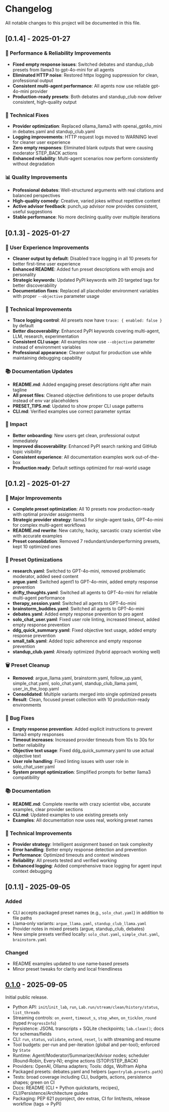 # Changelog

All notable changes to this project will be documented in this file.

## [0.1.4] - 2025-01-27
### 🚀 Performance & Reliability Improvements
- **Fixed empty response issues**: Switched debates and standup_club presets from llama3 to gpt-4o-mini for all agents
- **Eliminated HTTP noise**: Restored httpx logging suppression for clean, professional output
- **Consistent multi-agent performance**: All agents now use reliable gpt-4o-mini provider
- **Production-ready presets**: Both debates and standup_club now deliver consistent, high-quality output

### 🔧 Technical Fixes
- **Provider optimization**: Replaced ollama_llama3 with openai_gpt4o_mini in debates.yaml and standup_club.yaml
- **Logging improvements**: HTTP request logs moved to WARNING level for cleaner user experience
- **Zero empty responses**: Eliminated blank outputs that were causing moderator STEP_BACK actions
- **Enhanced reliability**: Multi-agent scenarios now perform consistently without degradation

### 📊 Quality Improvements
- **Professional debates**: Well-structured arguments with real citations and balanced perspectives
- **High-quality comedy**: Creative, varied jokes without repetitive content
- **Active advisor feedback**: punch_up advisor now provides consistent, useful suggestions
- **Stable performance**: No more declining quality over multiple iterations

## [0.1.3] - 2025-01-27
### 🎨 User Experience Improvements
- **Cleaner output by default**: Disabled trace logging in all 10 presets for better first-time user experience
- **Enhanced README**: Added fun preset descriptions with emojis and personality
- **Strategic keywords**: Updated PyPI keywords with 20 targeted tags for better discoverability
- **Documentation fixes**: Replaced all placeholder environment variables with proper `--objective` parameter usage

### 🔧 Technical Improvements
- **Trace logging control**: All presets now have `trace: { enabled: false }` by default
- **Better discoverability**: Enhanced PyPI keywords covering multi-agent, LLM, research, experimentation
- **Consistent CLI usage**: All examples now use `--objective` parameter instead of environment variables
- **Professional appearance**: Cleaner output for production use while maintaining debugging capability

### 📚 Documentation Updates
- **README.md**: Added engaging preset descriptions right after main tagline
- **All preset files**: Cleaned objective definitions to use proper defaults instead of env var placeholders
- **PRESET_TIPS.md**: Updated to show proper CLI usage patterns
- **CLI.md**: Verified examples use correct parameter syntax

### 🎯 Impact
- **Better onboarding**: New users get clean, professional output immediately
- **Improved discoverability**: Enhanced PyPI search ranking and GitHub topic visibility
- **Consistent experience**: All documentation examples work out-of-the-box
- **Production ready**: Default settings optimized for real-world usage

## [0.1.2] - 2025-01-27
### 🚀 Major Improvements
- **Complete preset optimization**: All 10 presets now production-ready with optimal provider assignments
- **Strategic provider strategy**: llama3 for single-agent tasks, GPT-4o-mini for complex multi-agent workflows
- **README.md rewrite**: New catchy, hacky, sarcastic crazy scientist vibe with accurate examples
- **Preset consolidation**: Removed 7 redundant/underperforming presets, kept 10 optimized ones

### 🎯 Preset Optimizations
- **research.yaml**: Switched to GPT-4o-mini, removed problematic moderator, added seed content
- **argue.yaml**: Switched agent1 to GPT-4o-mini, added empty response prevention
- **drifty_thoughts.yaml**: Switched all agents to GPT-4o-mini for reliable multi-agent performance
- **therapy_session.yaml**: Switched all agents to GPT-4o-mini
- **brainstorm_buddies.yaml**: Switched all agents to GPT-4o-mini
- **debates.yaml**: Added empty response prevention to pro agent
- **solo_chat_user.yaml**: Fixed user role linting, increased timeout, added empty response prevention
- **ddg_quick_summary.yaml**: Fixed objective text usage, added empty response prevention
- **small_talk.yaml**: Added topic adherence and empty response prevention
- **standup_club.yaml**: Already optimized (hybrid approach working well)

### 🗑️ Preset Cleanup
- **Removed**: argue_llama.yaml, brainstorm.yaml, follow_up.yaml, simple_chat.yaml, solo_chat.yaml, standup_club_llama.yaml, user_in_the_loop.yaml
- **Consolidated**: Multiple variants merged into single optimized presets
- **Result**: Clean, focused preset collection with 10 production-ready environments

### 🐛 Bug Fixes
- **Empty response prevention**: Added explicit instructions to prevent llama3 empty responses
- **Timeout increases**: Increased provider timeouts from 10s to 30s for better reliability
- **Objective text usage**: Fixed ddg_quick_summary.yaml to use actual objective text
- **User role handling**: Fixed linting issues with user role in solo_chat_user.yaml
- **System prompt optimization**: Simplified prompts for better llama3 compatibility

### 📚 Documentation
- **README.md**: Complete rewrite with crazy scientist vibe, accurate examples, clear provider sections
- **CLI.md**: Updated examples to use existing presets only
- **Examples**: All documentation now uses real, working preset names

### 🔧 Technical Improvements
- **Provider strategy**: Intelligent assignment based on task complexity
- **Error handling**: Better empty response detection and prevention
- **Performance**: Optimized timeouts and context windows
- **Reliability**: All presets tested and verified working
- **Enhanced logging**: Added comprehensive trace logging for agent input context debugging

## [0.1.1] - 2025-09-05
### Added
- CLI accepts packaged preset names (e.g., `solo_chat.yaml`) in addition to file paths
- Llama‑only variants: `argue_llama.yaml`, `standup_club_llama.yaml`
- Provider notes in mixed presets (argue, standup_club, debates)
- New simple presets verified locally: `solo_chat.yaml`, `simple_chat.yaml`, `brainstorm.yaml`

### Changed
- README examples updated to use name‑based presets
- Minor preset tweaks for clarity and local friendliness

## [0.1.0] - 2025-09-05
Initial public release.

- Python API: `init`/`init_lab`, `run`, `Lab.run/stream/clean/history/status`, `list_threads`
- Streaming controls: `on_event`, `timeout_s`, `stop_when`, `on_tick`/`on_round` (typed `ProgressInfo`)
- Persistence: JSONL transcripts + SQLite checkpoints; `lab.clean()`; docs for schemas/fields
- CLI: `run`, `status`, `validate`, `extend`, `reset`, `ls` with streaming and resume
- Tool budgets: per-run and per-iteration (global and per-tool); enforced by `State`
- Runtime: Agent/Moderator/Summarizer/Advisor nodes; scheduler (Round‑Robin, Every‑N); engine actions (STOP/STEP_BACK)
- Providers: OpenAI, Ollama adapters; Tools: ddgs, Wolfram Alpha
- Packaged presets: debates.yaml and helpers (`agentrylab.presets.path`)
- Tests: broad coverage including CLI, budgets, actions, persistence shapes; green on CI
- Docs: README (CLI + Python quickstarts, recipes), CLI/Persistence/Architecture guides
- Packaging: PEP 621 pyproject, dev extras, CI for lint/tests, release workflow (tags → PyPI)

[0.1.0]: https://github.com/Alexeyisme/agentrylab/releases/tag/v0.1.0
